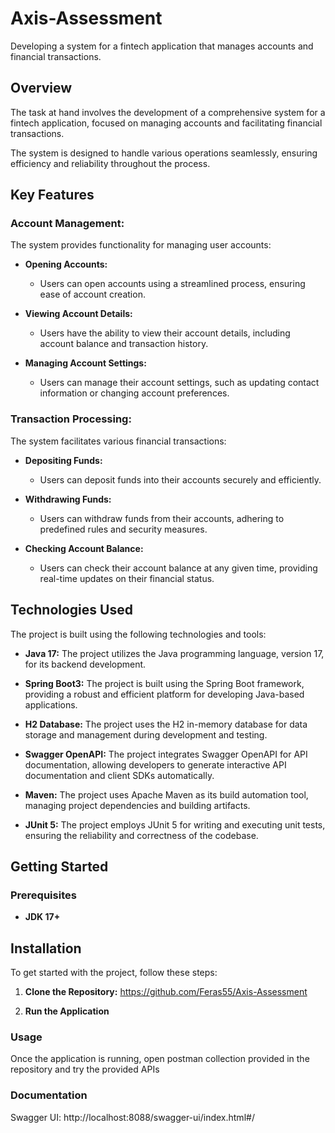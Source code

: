 # Axis-Assessment
Developing a system for a fintech application that manages accounts and financial transactions.

## Overview

The task at hand involves the development of a comprehensive system for a fintech application, focused on managing accounts and 
facilitating financial transactions.

The system is designed to handle various operations seamlessly, ensuring efficiency and reliability throughout the process.
## Key Features

### Account Management:

The system provides functionality for managing user accounts:

- **Opening Accounts:**
    - Users can open accounts using a streamlined process, ensuring ease of account creation.

- **Viewing Account Details:**
    - Users have the ability to view their account details, including account balance and transaction history.

- **Managing Account Settings:**
    - Users can manage their account settings, such as updating contact information or changing account preferences.

### Transaction Processing:

The system facilitates various financial transactions:

- **Depositing Funds:**
    - Users can deposit funds into their accounts securely and efficiently.

- **Withdrawing Funds:**
    - Users can withdraw funds from their accounts, adhering to predefined rules and security measures.

- **Checking Account Balance:**
    - Users can check their account balance at any given time, providing real-time updates on their financial status.


## Technologies Used

The project is built using the following technologies and tools:

- **Java 17:** The project utilizes the Java programming language, version 17, for its backend development.

- **Spring Boot3:** The project is built using the Spring Boot framework, providing a robust and efficient platform for developing Java-based applications.

- **H2 Database:** The project uses the H2 in-memory database for data storage and management during development and testing.

- **Swagger OpenAPI:** The project integrates Swagger OpenAPI for API documentation, allowing developers to generate interactive API documentation and client SDKs automatically.

- **Maven:** The project uses Apache Maven as its build automation tool, managing project dependencies and building artifacts.

- **JUnit 5:** The project employs JUnit 5 for writing and executing unit tests, ensuring the reliability and correctness of the codebase.

## Getting Started

### Prerequisites

- **JDK 17+**

## Installation

To get started with the project, follow these steps:

1. **Clone the Repository:**
   https://github.com/Feras55/Axis-Assessment

2.  **Run the Application**

### Usage

Once the application is running, open postman collection provided in the repository and try the provided APIs


### Documentation

Swagger UI: http://localhost:8088/swagger-ui/index.html#/
